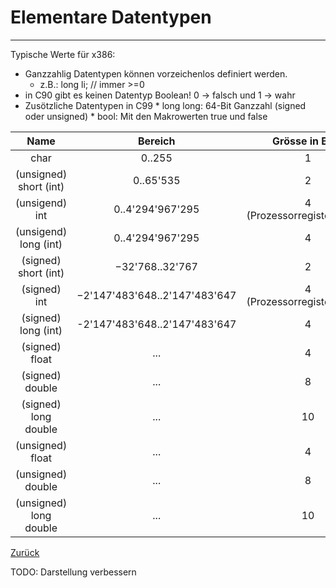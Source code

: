 # Elementare Datentypen
---
Typische Werte für x386:
* Ganzzahlig Datentypen können vorzeichenlos definiert werden.
    * z.B.: long li; // immer >=0
* in C90 gibt es keinen Datentyp Boolean! 0 -> falsch und 1 -> wahr
* Zusötzliche Datentypen in C99
      * long long: 64-Bit Ganzzahl (signed oder unsigned)
      * bool: Mit den Makrowerten true und false


| Name                   |      Bereich                |  Grösse in Byte              | Art    |
|:----------------------:|:---------------------------:|:----------------------------:|:------:|
|char                    |0..255                       | 1                            |Ganzzahl|
|(unsigned) short (int)  |0..65'535                    | 2                            |Ganzzahl|
|(unsigend) int          |0..4'294'967'295             | 4 (Prozessorregistergrösse)  |Ganzzahl|
|(unsigend) long (int)   |0..4'294'967'295             | 4                            |Ganzzahl|
|(signed) short (int)    |−32'768..32'767              | 2                            |Ganzzahl|
|(signed) int            |−2'147'483'648..2'147'483'647| 4 (Prozessorregistergrösse)  |Ganzzahl|
|(signed) long (int)     |-2'147'483'648..2'147'483'647|4                             |Ganzzahl|
|(signed) float          |...                          |4|Gleitkommazahl|
|(signed) double         |...                          |8|Gleitkommazahl|
|(signed) long double    |...                          |10|Gleitkommazahl|
|(unsigned) float        |...                          |4|Gleitkommazahl|
|(unsigned) double       |...                          |8|Gleitkommazahl|
|(unsigned) long double  |...                          |10|Gleitkommazahl|


[Zurück](datatypes.md)

TODO: Darstellung verbessern
